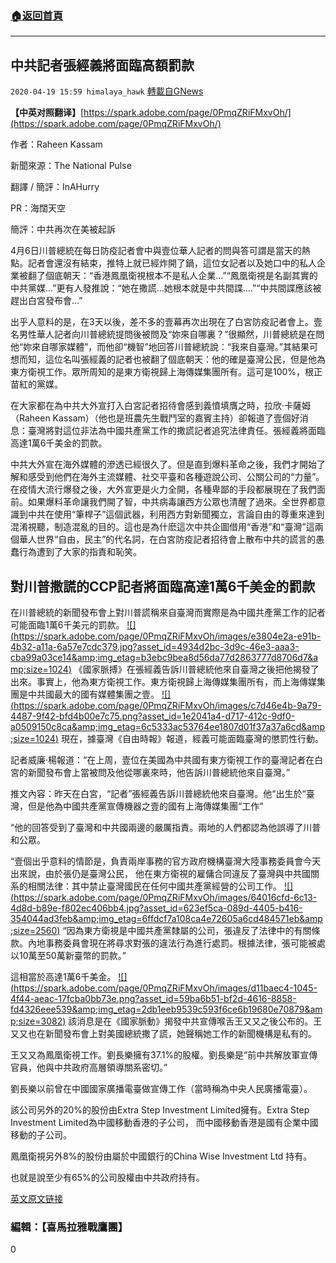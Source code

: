 ###  [:house:返回首頁](https://github.com/ourhimalayas/txt)
---

## 中共記者張經義將面臨高額罰款
`2020-04-19 15:59 himalaya_hawk` [轉載自GNews](https://gnews.org/zh-hant/178590/)

**【中英对照翻译】**[https://spark.adobe.com/page/0PmqZRiFMxvOh/](https://spark.adobe.com/page/0PmqZRiFMxvOh/)

作者：Raheen Kassam

新聞來源：The National Pulse

翻譯 / 簡評：InAHurry

PR：海闊天空

簡評：中共再次在美被起訴

4月6日川普總統在每日防疫記者會中與壹位華人記者的問與答可謂是當天的熱點。記者會還沒有結束，推特上就已經炸開了鍋，這位女記者以及她口中的私人企業被翻了個底朝天：“香港鳳凰衛視根本不是私人企業…”“鳳凰衛視是名副其實的中共黨媒…”更有人發推說：“她在撒謊…她根本就是中共間諜….”“中共間諜應該被趕出白宮發布會…”

出乎人意料的是，在3天以後，差不多的壹幕再次出現在了白宮防疫記者會上。壹名男性華人記者向川普總統提問後被問及“妳來自哪裏？”很顯然，川普總統是在問他“妳來自哪家媒體”，而他卻“機智”地回答川普總統說：“我來自臺灣。”其結果可想而知，這位名叫張經義的記者也被翻了個底朝天：他的確是臺灣公民，但是他為東方衛視工作。眾所周知的是東方衛視歸上海傳媒集團所有。這可是100%，根正苗紅的黨媒。

在大家都在為中共大外宣打入白宮記者招待會感到義憤填膺之時，拉欣·卡薩姆（Raheen Kassam）（他也是班農先生戰鬥室的嘉賓主持）卻報道了壹個好消息：臺灣將對這位非法為中國共產黨工作的撒謊記者追究法律責任。張經義將面臨高達1萬6千美金的罰款。

中共大外宣在海外媒體的滲透已經很久了。但是直到爆料革命之後，我們才開始了解和感受到他們在海外主流媒體、社交平臺和各種遊說公司、公關公司的“力量”。在疫情大流行爆發之後，大外宣更是火力全開，各種卑鄙的手段都展現在了我們面前。如果爆料革命讓我們開了智，中共病毒讓西方公眾也清醒了過來。全世界都意識到中共在使用“筆桿子”這個武器，利用西方對新聞獨立，言論自由的尊重來達到混淆視聽，制造混亂的目的。這也是為什麽這次中共企圖借用“香港”和“臺灣”這兩個華人世界“自由，民主”的代名詞，在白宮防疫記者招待會上散布中共的謊言的愚蠢行為遭到了大家的指責和恥笑。

## **對川普撒謊的CCP記者將面臨高達1萬6千美金的罰款**

在川普總統的新聞發布會上對川普謊稱來自臺灣而實際是為中國共產黨工作的記者可能面臨1萬6千美元的罰款。
[!\[\](https://spark.adobe.com/page/0PmqZRiFMxvOh/images/e3804e2a-e91b-4b32-a11a-6a57e7cdc379.jpg?asset_id=4934d2bc-3d9c-46e3-aaa3-cba99a03ce14&amp;img_etag=b3ebc9bea8d56da77d2863777d8706d7&amp;size=1024)](https://spark.adobe.com/page/0PmqZRiFMxvOh/images/e3804e2a-e91b-4b32-a11a-6a57e7cdc379.jpg?asset_id=4934d2bc-3d9c-46e3-aaa3-cba99a03ce14&amp;img_etag=b3ebc9bea8d56da77d2863777d8706d7&amp;size=1024)
《國家脈搏》在張經義告訴川普總統他來自臺灣之後把他揭發了出來。事實上，他為東方衛視工作。東方衛視歸上海傳媒集團所有，而上海傳媒集團是中共國最大的國有媒體集團之壹。
[!\[\](https://spark.adobe.com/page/0PmqZRiFMxvOh/images/c7d46e4b-9a79-4487-9f42-bfd4b00e7c75.png?asset_id=1e2041a4-d717-412c-9df0-a0509150c8ca&amp;img_etag=6c5333ac53764ee1807d01f37a37a6cd&amp;size=1024)](https://spark.adobe.com/page/0PmqZRiFMxvOh/images/c7d46e4b-9a79-4487-9f42-bfd4b00e7c75.png?asset_id=1e2041a4-d717-412c-9df0-a0509150c8ca&amp;img_etag=6c5333ac53764ee1807d01f37a37a6cd&amp;size=1024)
現在，據臺灣《自由時報》報道，經義可能面臨臺灣的懲罰性行動。

記者威廉·楊報道：“在上周，壹位在美國為中共國有東方衛視工作的臺灣記者在白宮的新聞發布會上當被問及他從哪裏來時，他告訴川普總統他來自臺灣。”

推文內容：昨天在白宮，“記者”張經義告訴川普總統他來自臺灣。他“出生於“臺灣，但是他為中國共產黨宣傳機器之壹的國有上海傳媒集團“工作”

“他的回答受到了臺灣和中共國兩邊的嚴厲指責。兩地的人們都認為他誤導了川普和公眾。

“壹個出乎意料的情節是，負責兩岸事務的官方政府機構臺灣大陸事務委員會今天出來說，由於張仍是臺灣公民， 他在東方衛視的雇傭合同違反了臺灣與中共國關系的相關法律：其中禁止臺灣國民在任何中國共產黨經營的公司工作。
[!\[\](https://spark.adobe.com/page/0PmqZRiFMxvOh/images/64016cfd-6c13-4d8d-b89e-f802ec406bb4.jpg?asset_id=623ef5ca-089d-4405-b416-354044ad3feb&amp;img_etag=6ffdcf7a108ca4e72605a6cd484571eb&amp;size=2560)](https://spark.adobe.com/page/0PmqZRiFMxvOh/images/64016cfd-6c13-4d8d-b89e-f802ec406bb4.jpg?asset_id=623ef5ca-089d-4405-b416-354044ad3feb&amp;img_etag=6ffdcf7a108ca4e72605a6cd484571eb&amp;size=1024)
“因為東方衛視是中國共產黨隸屬的公司，張違反了法律中的有關條款。內地事務委員會現在將尋求對張的違法行為進行處罰。根據法律，張可能被處以10萬至50萬新臺幣的罰款。”

這相當於高達1萬6千美金。
[!\[\](https://spark.adobe.com/page/0PmqZRiFMxvOh/images/d11baec4-1045-4f44-aeac-17fcba0bb73e.png?asset_id=59ba6b51-bf2d-4616-8858-fd4326eee539&amp;img_etag=2db1eeb9539c593f6ce6b19680e70879&amp;size=3082)](https://spark.adobe.com/page/0PmqZRiFMxvOh/images/d11baec4-1045-4f44-aeac-17fcba0bb73e.png?asset_id=59ba6b51-bf2d-4616-8858-fd4326eee539&amp;img_etag=2db1eeb9539c593f6ce6b19680e70879&amp;size=1024)
該消息是在《國家脈動》揭發中共宣傳喉舌王又又之後公布的。王又又也在新聞發布會上對美國總統撒了謊，她聲稱她工作的新聞機構是私有的。

王又又為鳳凰衛視工作。劉長樂擁有37.1%的股權。劉長樂是“前中共解放軍宣傳官員，他與中共政府高層領導關系密切。”

劉長樂以前曾在中國國家廣播電臺做宣傳工作（當時稱為中央人民廣播電臺）。

該公司另外的20%的股份由Extra Step Investment Limited擁有。Extra Step Investment Limited為中國移動香港的子公司， 而中國移動香港是國有企業中國移動的子公司。

鳳凰衛視另外8%的股份由屬於中國銀行的China Wise Investment Ltd 持有。

也就是說至少有65%的公司股權由中共政府持有。

[英文原文链接](https://thenationalpulse.com/editor/ccp-journo-who-lied-to-trump-could-face-16000-fine/)

### **編輯：【喜馬拉雅戰鷹團】**

0
